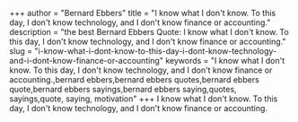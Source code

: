 +++
author = "Bernard Ebbers"
title = "I know what I don't know. To this day, I don't know technology, and I don't know finance or accounting."
description = "the best Bernard Ebbers Quote: I know what I don't know. To this day, I don't know technology, and I don't know finance or accounting."
slug = "i-know-what-i-dont-know-to-this-day-i-dont-know-technology-and-i-dont-know-finance-or-accounting"
keywords = "I know what I don't know. To this day, I don't know technology, and I don't know finance or accounting.,bernard ebbers,bernard ebbers quotes,bernard ebbers quote,bernard ebbers sayings,bernard ebbers saying,quotes, sayings,quote, saying, motivation"
+++
I know what I don't know. To this day, I don't know technology, and I don't know finance or accounting.
